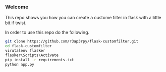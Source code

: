 ### Welcome

This repo shows you how you can create a custome filter in flask with a little bit if twist.

In order to use this repo do the following.

``` bash
git clone https://github.com/r3ap3rpy/flask-customfilter.git
cd flask-customfilter
virutalenv flasker
flasker\Scripts\Activate
pip install -r requirements.txt
python app.py
```